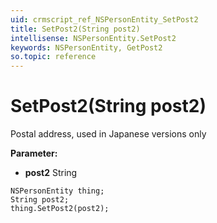 ```yaml
---
uid: crmscript_ref_NSPersonEntity_SetPost2
title: SetPost2(String post2)
intellisense: NSPersonEntity.SetPost2
keywords: NSPersonEntity, GetPost2
so.topic: reference
---
```


# SetPost2(String post2)

Postal address, used in Japanese versions only

**Parameter:** 
 - **post2** String

```crmscript
NSPersonEntity thing;
String post2;
thing.SetPost2(post2);
```

